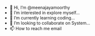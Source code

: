 - 👋 Hi, I’m @meenajayamoorthy
- 👀 I’m interested in explore myself...
- 🌱 I’m currently learning coding...
- 💞️ I’m looking to collaborate on System...
- 📫 How to reach me email

<!---
meenajayamoorthy/meenajayamoorthy is a ✨ special ✨ repository because its `README.md` (this file) appears on your GitHub profile.
You can click the Preview link to take a look at your changes.
--->
